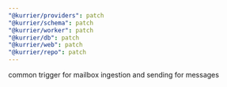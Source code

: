 ```yaml
---
"@kurrier/providers": patch
"@kurrier/schema": patch
"@kurrier/worker": patch
"@kurrier/db": patch
"@kurrier/web": patch
"@kurrier/repo": patch
---
```


common trigger for mailbox ingestion and sending for messages
